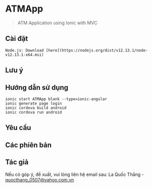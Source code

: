 # ATMApp
> ATM Application using Ionic with MVC

## Cài đặt

```
Node.js: Download [here](https://nodejs.org/dist/v12.13.1/node-v12.13.1-x64.msi)
```

## Lưu ý

## Hướng dẫn sử dụng

```
ionic start ATMApp blank --type=ionic-angular
ionic generate page login
ionic cordova build android
ionic cordova run android
```

## Yêu cầu

## Các phiên bản

## Tác giả

Nếu có góp ý, đề xuất, vui lòng liên hệ email sau:
La Quốc Thắng - quocthang_0507@yahoo.com.vn
